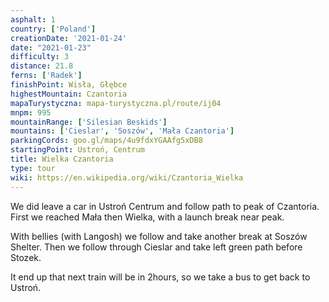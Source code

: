 ```yaml
---
asphalt: 1
country: ['Poland']
creationDate: '2021-01-24'
date: "2021-01-23"
difficulty: 3
distance: 21.8
ferns: ['Radek']
finishPoint: Wisła, Głębce
highestMountain: Czantoria
mapaTurystyczna: mapa-turystyczna.pl/route/ij04
mnpm: 995
mountainRange: ['Silesian Beskids']
mountains: ['Cieslar', 'Soszów', 'Mała Czantoria']
parkingCords: goo.gl/maps/4u9fdxYGAAfg5xDB8
startingPoint: Ustroń, Centrum
title: Wielka Czantoria
type: tour
wiki: https://en.wikipedia.org/wiki/Czantoria_Wielka
---
```


We did leave a car in Ustroń Centrum and follow path to peak of Czantoria. First we reached Mała then Wielka, with a launch break near peak.

With bellies (with Langosh) we follow and take another break at Soszów Shelter. Then we follow through Cieslar and take left green path before Stozek.

It end up that next train will be in 2hours, so we take a bus to get back to Ustroń.
